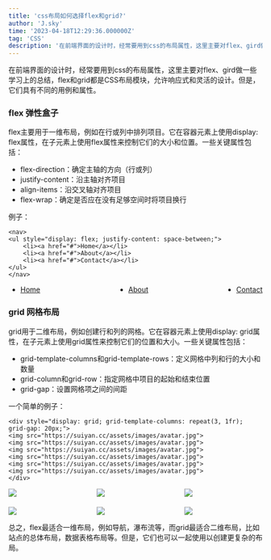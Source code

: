```yaml
---
title: 'css布局如何选择flex和grid?'
author: 'J.sky'
time: '2023-04-18T12:29:36.000000Z'
tag: 'CSS'
description: '在前端界面的设计时，经常要用到css的布局属性，这里主要对flex、gird做一些学习上的总结，flex和grid都是CSS布局模块，允许响应式和灵活的设计。但是，它们具有不同的用例和属性。'
---
```


在前端界面的设计时，经常要用到css的布局属性，这里主要对flex、gird做一些学习上的总结，flex和grid都是CSS布局模块，允许响应式和灵活的设计。但是，它们具有不同的用例和属性。

### flex 弹性盒子

flex主要用于一维布局，例如在行或列中排列项目。它在容器元素上使用display: flex属性，在子元素上使用flex属性来控制它们的大小和位置。一些关键属性包括：

- flex-direction：确定主轴的方向（行或列）
- justify-content：沿主轴对齐项目
- align-items：沿交叉轴对齐项目
- flex-wrap：确定是否应在没有足够空间时将项目换行

例子：

    <nav>
    <ul style="display: flex; justify-content: space-between;">
        <li><a href="#">Home</a></li>
        <li><a href="#">About</a></li>
        <li><a href="#">Contact</a></li>
    </ul>
    </nav>
<nav>
  <ul style="display: flex; justify-content: space-between;">
    <li><a href="#">Home</a></li>
    <li><a href="#">About</a></li>
    <li><a href="#">Contact</a></li>
  </ul>
</nav>



### grid 网格布局

grid用于二维布局，例如创建行和列的网格。它在容器元素上使用display: grid属性，在子元素上使用grid属性来控制它们的位置和大小。一些关键属性包括：

- grid-template-columns和grid-template-rows：定义网格中列和行的大小和数量
- grid-column和grid-row：指定网格中项目的起始和结束位置
- grid-gap：设置网格项之间的间距

一个简单的例子：

    <div style="display: grid; grid-template-columns: repeat(3, 1fr); grid-gap: 20px;">
    <img src="https://suiyan.cc/assets/images/avatar.jpg">
    <img src="https://suiyan.cc/assets/images/avatar.jpg">
    <img src="https://suiyan.cc/assets/images/avatar.jpg">
    <img src="https://suiyan.cc/assets/images/avatar.jpg">
    <img src="https://suiyan.cc/assets/images/avatar.jpg">
    <img src="https://suiyan.cc/assets/images/avatar.jpg">
    </div>

<div style="display: grid; grid-template-columns: repeat(3, 1fr); grid-gap: 20px;">
  <img src="https://suiyan.cc/assets/images/avatar.jpg">
  <img src="https://suiyan.cc/assets/images/avatar.jpg">
  <img src="https://suiyan.cc/assets/images/avatar.jpg">
  <img src="https://suiyan.cc/assets/images/avatar.jpg">
  <img src="https://suiyan.cc/assets/images/avatar.jpg">
  <img src="https://suiyan.cc/assets/images/avatar.jpg">
</div>




总之，flex最适合一维布局，例如导航，瀑布流等，而grid最适合二维布局，比如站点的总体布局，数据表格布局等。但是，它们也可以一起使用以创建更复杂的布局。
